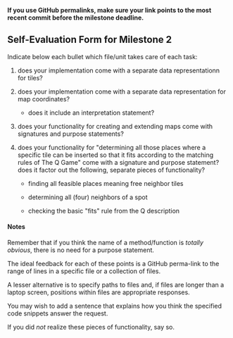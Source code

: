 **If you use GitHub permalinks, make sure your link points to the most recent commit before the milestone deadline.**

## Self-Evaluation Form for Milestone 2

Indicate below each bullet which file/unit takes care of each task:

1. does your implementation come with a separate data representationn for tiles?
   
2. does your implementation come with a separate data representation for map coordinates?
   - does it include an interpretation statement?
   
3. does your functionality for creating and extending maps come with
   signatures and purpose statements?

4. does your functionality for "determining all those places where a
   specific tile can be inserted so that it fits according to the
   matching rules of The Q Game" come with a signature and purpose
   statement? does it factor out the following, separate pieces of
   functionality?

    - finding all feasible places meaning free neighbor tiles

    - determining all (four) neighbors of a spot 

    - checking the basic "fits" rule from the Q description

#### Notes 

Remember that if you think the name of a method/function is _totally
obvious_, there is no need for a purpose statement.

The ideal feedback for each of these points is a GitHub perma-link to
the range of lines in a specific file or a collection of files.

A lesser alternative is to specify paths to files and, if files are
longer than a laptop screen, positions within files are appropriate
responses.

You may wish to add a sentence that explains how you think the
specified code snippets answer the request.

If you did *not* realize these pieces of functionality, say so.


